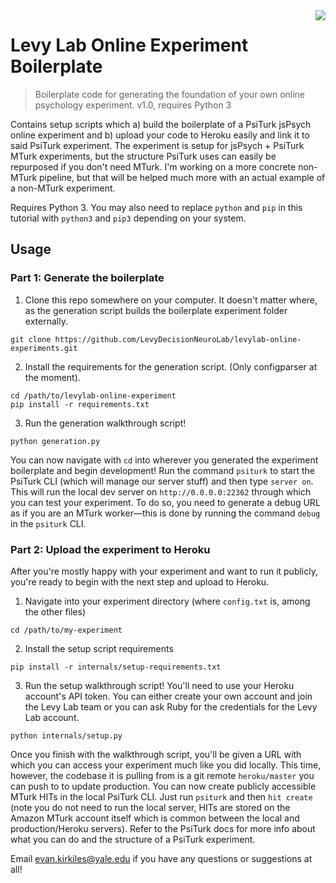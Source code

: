 <img src="https://avatars.githubusercontent.com/u/36197097?s=200&v=4" align="right">

# Levy Lab Online Experiment Boilerplate
> Boilerplate code for generating the foundation of your own online psychology experiment.
> v1.0, requires Python 3

Contains setup scripts which a) build the boilerplate of a PsiTurk jsPsych online experiment and b) upload your code to Heroku easily and link it to said PsiTurk experiment. The experiment is setup for jsPsych + PsiTurk MTurk experiments, but the structure PsiTurk uses can easily be repurposed if you don't need MTurk. I'm working on a more concrete non-MTurk pipeline, but that will be helped much more with an actual example of a non-MTurk experiment.

Requires Python 3. You may also need to replace `python` and `pip` in this tutorial with `python3` and `pip3` depending on your system.

## Usage

### Part 1: Generate the boilerplate

1. Clone this repo somewhere on your computer. It doesn't matter where, as the generation script builds the boilerplate experiment folder externally.
```
git clone https://github.com/LevyDecisionNeuroLab/levylab-online-experiments.git
```
2. Install the requirements for the generation script. (Only configparser at the moment).
```
cd /path/to/levylab-online-experiment
pip install -r requirements.txt
```
3. Run the generation walkthrough script!
```
python generation.py
```

You can now navigate with `cd` into wherever you generated the experiment boilerplate and begin development! Run the command `psiturk` to start the PsiTurk CLI (which will manage our server stuff) and then type `server on`. This will run the local dev server on `http://0.0.0.0:22362` through which you can test your experiment. To do so, you need to generate a debug URL as if you are an MTurk worker––this is done by running the command `debug` in the `psiturk` CLI.

### Part 2: Upload the experiment to Heroku
After you're mostly happy with your experiment and want to run it publicly, you're ready to begin with the next step and upload to Heroku. 

1. Navigate into your experiment directory (where `config.txt` is, among the other files) 
```
cd /path/to/my-experiment
```
2. Install the setup script requirements
```
pip install -r internals/setup-requirements.txt
```
3. Run the setup walkthrough script! You'll need to use your Heroku account's API token. You can either create your own account and join the Levy Lab team or you can ask Ruby for the credentials for the Levy Lab account.
```
python internals/setup.py
```

Once you finish with the walkthrough script, you'll be given a URL with which you can access your experiment much like you did locally. This time, however, the codebase it is pulling from is a git remote `heroku/master` you can push to to update production. You can now create publicly accessible MTurk HITs in the local PsiTurk CLI. Just run `psiturk` and then `hit create` (note you do not need to run the local server, HITs are stored on the Amazon MTurk account itself which is common between the local and production/Heroku servers). Refer to the PsiTurk docs for more info about what you can do and the structure of a PsiTurk experiment.

Email evan.kirkiles@yale.edu if you have any questions or suggestions at all!
